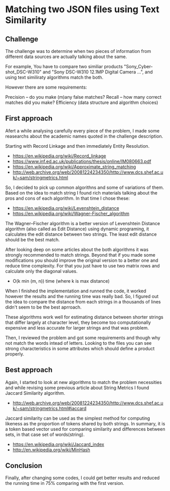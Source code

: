 # Matching two JSON files using Text Similarity

## Challenge

The challenge was to determine when two pieces of information from different data sources are actually talking about the same.

For example, You have to compare two similiar products "Sony_Cyber-shot_DSC-W310" and "Sony DSC-W310 12.1MP Digital Camera ...", and using text similiraty algorithms match the both. 

However there are some requirements:

Precision – do you make (m)any false matches?
Recall – how many correct matches did you make?
Efficiency (data structure and algorithm choices)


## First approach

Afert a while analysing carefully every piece of the problem, I made some reasearchs about the academic names quoted in the challenge description. 

Starting with Record Linkage and then immediately Entity Resolution.
 * https://en.wikipedia.org/wiki/Record_linkage
 * https://www.inf.ed.ac.uk/publications/thesis/online/IM080663.pdf
 * https://en.wikipedia.org/wiki/Approximate_string_matching
 * http://web.archive.org/web/20081224234350/http://www.dcs.shef.ac.uk/~sam/stringmetrics.html

So, I decided to pick up common algorithns and some of variations of them. Based on the idea to match string I found rich materials talking about the pros and cons of each algorithm. In that time I chose these:

 * https://en.wikipedia.org/wiki/Levenshtein_distance
 * https://en.wikipedia.org/wiki/Wagner-Fischer_algorithm

The Wagner–Fischer algorithm is a better version of Levenshtein Distance algorithm (also called as Edit Distance) using dynamic programing, it calculates the edit distance between two strings. The least edit distance should be the best match.

After looking deep on some articles about the both algorithms it was strongly recommended to match strings. Beyond that if you made some modifications you should improve the original version to a better one and reduce time complexity. For that you just have to use two matrix rows and calculate only the diagonal values.

 * O(k min (m, n)) time (where k is max distance)

When I finished the implementation and runned the code, it worked however the results and the running time was really bad. So, I figured out the idea to compare the distance from each strings in a thousands of lines didn't seem to be the best aprroach. 

These algorithms work well for estimating distance between shorter strings that differ largely at character level, they become too computationally expensive and less accurate for larger strings and that was problem.

Then, I reviewed the problem and got some requirements and though why not match the words intead of letters. Looking to the files you can see strong characteristics in some attributes which should define a product properly. 

## Best approach

Again, I started to look at new algorithms to match the problem necessities and while revising some previous article about String Metrics I found Jaccard Similarity algorithm.

 * http://web.archive.org/web/20081224234350/http://www.dcs.shef.ac.uk/~sam/stringmetrics.html#jaccard

Jaccard similarity can be used as the simplest method for computing likeness as the proportion of tokens shared by both
strings. In summary, it is a token based vector used for comparing similarity and differences between sets, in that case set of words(string). 

 * https://en.wikipedia.org/wiki/Jaccard_index
 * http://en.wikipedia.org/wiki/MinHash

## Conclusion

Finally, after changing some codes, I could get better results and reduced the running time in 75% comparing with the first version. 


